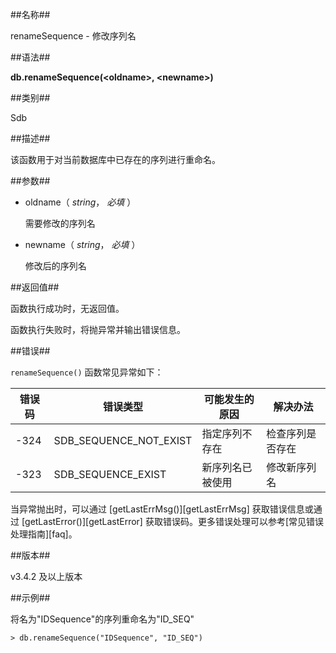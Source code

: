 ##名称##

renameSequence - 修改序列名

##语法##

**db.renameSequence\(\<oldname\>, \<newname\>\)**

##类别##

Sdb

##描述##

该函数用于对当前数据库中已存在的序列进行重命名。

##参数##

+ oldname（ *string*， *必填* ）

    需要修改的序列名

+ newname（ *string*， *必填* ）

    修改后的序列名

##返回值##

函数执行成功时，无返回值。

函数执行失败时，将抛异常并输出错误信息。

##错误##

`renameSequence()` 函数常见异常如下：

| 错误码 | 错误类型                | 可能发生的原因       | 解决办法 |
| ------ | ----------------------- | -------------------- | -------- |
| -324   | SDB_SEQUENCE_NOT_EXIST  | 指定序列不存在       | 检查序列是否存在 |
| -323   | SDB_SEQUENCE_EXIST      | 新序列名已被使用     | 修改新序列名 |

当异常抛出时，可以通过 [getLastErrMsg()][getLastErrMsg] 获取错误信息或通过 [getLastError()][getLastError] 获取错误码。更多错误处理可以参考[常见错误处理指南][faq]。

##版本##

v3.4.2 及以上版本

##示例##

将名为"IDSequence"的序列重命名为"ID_SEQ"

```lang-javascript
> db.renameSequence("IDSequence", "ID_SEQ")
```


[^_^]:
     本文使用的所有引用及链接
[getLastErrMsg]:manual/Manual/Sequoiadb_Command/Global/getLastErrMsg.md
[getLastError]:manual/Manual/Sequoiadb_Command/Global/getLastError.md
[faq]:manual/FAQ/faq_sdb.md
[error_code]:manual/Manual/Sequoiadb_error_code.md